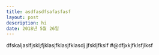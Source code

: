 ```yaml
---
title: asdfasdfsafasfasf
layout: post
description: hi
date: 2018년 5월 26일
---
```

dfskaljaslfjskl;fjklasjfklasjfklasdj            jfskljfkslf
#@dfjxkjfklsfjlksf